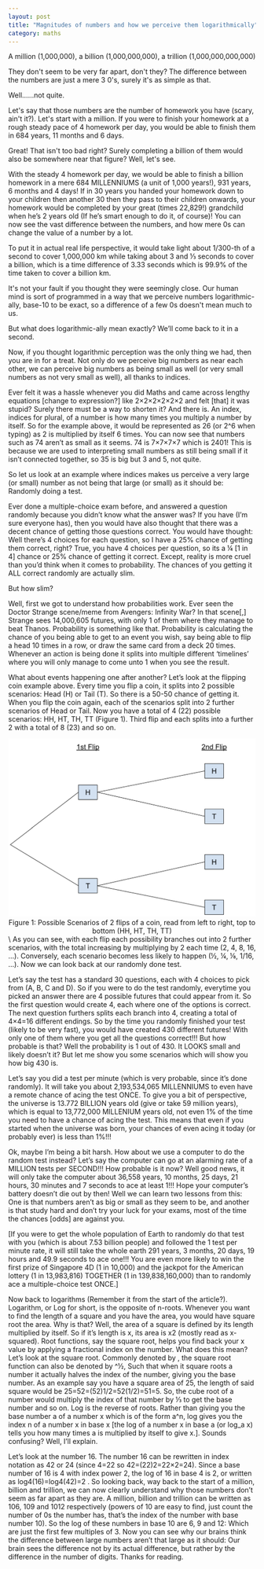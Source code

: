 ```yaml
---
layout: post
title: "Magnitudes of numbers and how we perceive them logarithmically"
category: maths
---
```

A million (1,000,000), a billion (1,000,000,000), a trillion (1,000,000,000,000)

They don't seem to be very far apart, don't they? The difference between the numbers are just a mere 3 0's, surely it's as simple as that.

Well……not quite.

Let's say that those numbers are the number of homework you have (scary, ain't it?). Let's start with a million. If you were to finish your homework at a rough steady pace of 4 homework per day, you would be able to finish them in 684 years, 11 months and 6 days.

Great! That isn't too bad right? Surely completing a billion of them would also be somewhere near that figure? Well, let's see. 

With the steady 4 homework per day, we would be able to finish a billion homework in a mere 684 MILLENNIUMS (a unit of 1,000 years!), 931 years, 6 months and 4 days! If in 30 years you handed your homework down to your children then another 30 then they pass to their children onwards, your homework would be completed by your great (times 22,829!) grandchild when he’s 2 years old (If he’s smart enough to do it, of course)! You can now see the vast difference between the numbers, and how mere 0s can change the value of a number by a lot.

To put it in actual real life perspective, it would take light about 1/300-th of a second to cover 1,000,000 km while taking about 3 and ⅓ seconds to cover a billion, which is a time difference of 3.33 seconds which is 99.9% of the time taken to cover a billion km.

It's not your fault if you thought they were seemingly close. Our human mind is sort of programmed in a way that we perceive numbers logarithmic-ally, base-10 to be exact, so a difference of a few 0s doesn't mean much to us. 

But what does logarithmic-ally mean exactly? We’ll come back to it in a second.

Now, if you thought logarithmic perception was the only thing we had, then you are in for a treat. Not only do we perceive big numbers as near each other, we can perceive big numbers as being small as well (or very small numbers as not very small as well), all thanks to indices.

Ever felt it was a hassle whenever you did Maths and came across lengthy equations [change to expression?] like 2×2×2×2×2×2 and felt [that] it was stupid? Surely there must be a way to shorten it? And there is. An index, indices for plural, of a number is how many times you multiply a number by itself. So for the example above, it would be represented as 26 (or 2^6 when typing) as 2 is multiplied by itself 6 times. You can now see that numbers such as 74 aren’t as small as it seems. 74 is 7×7×7×7 which is 2401! This is because we are used to interpreting small numbers as still being small if it isn’t connected together, so 35 is big but 3 and 5, not quite. 

So let us look at an example where indices makes us perceive a very large (or small) number as not being that large (or small) as it should be: Randomly doing a test.

Ever done a multiple-choice exam before, and answered a question randomly because you didn’t know what the answer was? If you have (I’m sure everyone has), then you would have also thought that there was a decent chance of getting those questions correct. You would have thought: Well there’s 4 choices for each question, so I have a 25% chance of getting them correct, right? True, you have 4 choices per question, so its a ¼ [1 in 4] chance or 25% chance of getting it correct. Except, reality is more cruel than you’d think when it comes to probability. The chances of you getting it ALL correct randomly are actually slim.

But how slim?

Well, first we got to understand how probabilities work. Ever seen the Doctor Strange scene/meme from Avengers: Infinity War? In that scene[,] Strange sees 14,000,605 futures, with only 1 of them where they manage to beat Thanos. Probability is something like that. Probability is calculating the chance of you being able to get to an event you wish, say being able to flip a head 10 times in a row, or draw the same card from a deck 20 times. Whenever an action is being done it splits into multiple different ‘timelines’ where you will only manage to come unto 1 when you see the result. 

What about events happening one after another? Let’s look at the flipping coin example above. Every time you flip a coin, it splits into 2 possible scenarios: Head (H) or Tail (T). So there is a 50-50 chance of getting it.  When you flip the coin again, each of the scenarios split into 2 further scenarios of Head or Tail. Now you have a total of 4 (22) possible scenarios: HH, HT, TH, TT (Figure 1). Third flip and each splits into a further 2 with a total of 8 (23) and so on. 

<center><img src="/img/coin.png"/></center>
<center> Figure 1: Possible Scenarios of 2 flips of a coin, read from left to right, top to bottom (HH, HT, TH, TT) </center>
\
As you can see, with each flip each possibility branches out into 2 further scenarios, with the total increasing by multiplying by 2 each time (2, 4, 8, 16, …). Conversely, each scenario becomes less likely to happen (½, ¼, ⅛, 1/16, …). Now we can look back at our randomly done test. 

Let’s say the test has a standard 30 questions, each with 4 choices to pick from (A, B, C and D). So if you were to do the test randomly, everytime you picked an answer there are 4 possible futures that could appear from it. So the first question would create 4, each where one of the options is correct. The next question furthers splits each branch into 4, creating a total of 4×4=16 different endings. So by the time you randomly finished your test (likely to be very fast), you would have created 430 different futures! With only one of them where you get all the questions correct!!! But how probable is that? Well the probability is 1 out of 430. It LOOKS small and likely doesn’t it? But let me show you some scenarios which will show you how big 430 is. 

Let’s say you did a test per minute (which is very probable, since it’s done randomly). It will take you about 2,193,534,065 MILLENNIUMS to even have a remote chance of acing the test ONCE. To give you a bit of perspective, the universe is 13.772 BILLION years old (give or take 59 million years), which is equal to 13,772,000 MILLENIUM years old, not even 1% of the time you need to have a chance of acing the test. This means that even if you started when the universe was born, your chances of even acing it today (or probably ever) is less than 1%!!!

Ok, maybe I’m being a bit harsh. How about we use a computer to do the random test instead? Let’s say the computer can go at an alarming rate of a MILLION tests per SECOND!!! How probable is it now? Well good news, it will only take the computer about 36,558 years, 10 months, 25 days, 21 hours, 30 minutes and 7 seconds to ace at least 1!!! Hope your computer’s battery doesn’t die out by then! Well we can learn two lessons from this: One is that numbers aren’t as big or small as they seem to be, and another is that study hard and don’t try your luck for your exams, most of the time the chances [odds] are against you.

[If you were to get the whole population of Earth to randomly do that test with you (which is about 7.53 billion people) and followed the 1 test per minute rate, it will still take the whole earth 291 years, 3 months, 20 days, 19 hours and 49.9 seconds to ace one!!! You are even more likely to win the first prize of Singapore 4D (1 in 10,000) and the jackpot for the American lottery (1 in 13,983,816) TOGETHER (1 in 139,838,160,000) than to randomly ace a multiple-choice test ONCE.]

Now back to logarithms (Remember it from the start of the article?). Logarithm, or Log for short, is the opposite of n-roots. Whenever you want to find the length of a square and you have the area, you would have square root the area. Why is that? Well, the area of a square is defined by its length multiplied by itself. So if it’s length is x, its area is x2 (mostly read as x-squared). Root functions, say the square root, helps you find back your x value by applying a fractional index on the number. What does this mean? Let’s look at the square root. Commonly denoted by  , the square root function can also be denoted by ^½, Such that when it square roots a number it actually halves the index of the number, giving you the base number. As an example say you have a square area of 25, the length of said square would be 25=52=(52)1/2=52(1/2)=51=5. So, the cube root of a number would multiply the index of that number by ⅓ to get the base number and so on. Log is the reverse of roots. Rather than giving you the base number a of a number x which is of the form a^n, log gives you the index n of a number x in base x [the log of a number x in base a (or log_a x) tells you how many times a is multiplied by itself to give x.]. Sounds confusing? Well, I’ll explain.


Let’s look at the number 16. The number 16 can be rewritten in index notation as 42 or 24 (since 4=22 so 42=(22)2=22×2=24). Since a base number of 16 is 4 with index power 2, the log of 16 in base 4 is 2, or written as log4(16)=log4(42)=2 . So looking back, way back to the start of a million, billion and trillion, we can now clearly understand why those numbers don’t seem as far apart as they are. A million, billion and trillion can be written as 106, 109 and 1012 respectively (powers of 10 are easy to find, just count the number of 0s the number has, that’s the index of the number with base number 10). So the log of these numbers in base 10 are 6, 9 and 12: Which are just the first few multiples of 3. Now you can see why our brains think the difference between large numbers aren’t that large as it should: Our brain sees the difference not by its actual difference, but rather by the difference in the number of digits. Thanks for reading.
